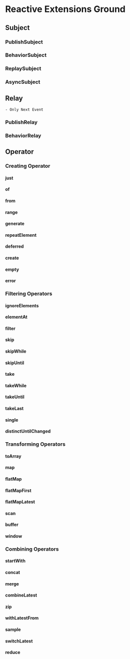 # Reactive Extensions Ground

## Subject

### PublishSubject

### BehaviorSubject

### ReplaySubject

### AsyncSubject

## Relay

    - Only Next Event

### PublishRelay

### BehaviorRelay

## Operator

### Creating Operator

#### just

#### of

#### from

#### range

#### generate

#### repeatElement

#### deferred

#### create

#### empty

#### error

### Filtering Operators

#### ignoreElements

#### elementAt

#### filter

#### skip

#### skipWhile

#### skipUntil

#### take

#### takeWhile

#### takeUntil

#### takeLast

#### single

#### distinctUntilChanged

### Transforming Operators

#### toArray

#### map

#### flatMap

#### flatMapFirst

#### flatMapLatest

#### scan

#### buffer

#### window

### Combining Operators

#### startWith

#### concat

#### merge

#### combineLatest

#### zip

#### withLatestFrom

#### sample

#### switchLatest

#### reduce
